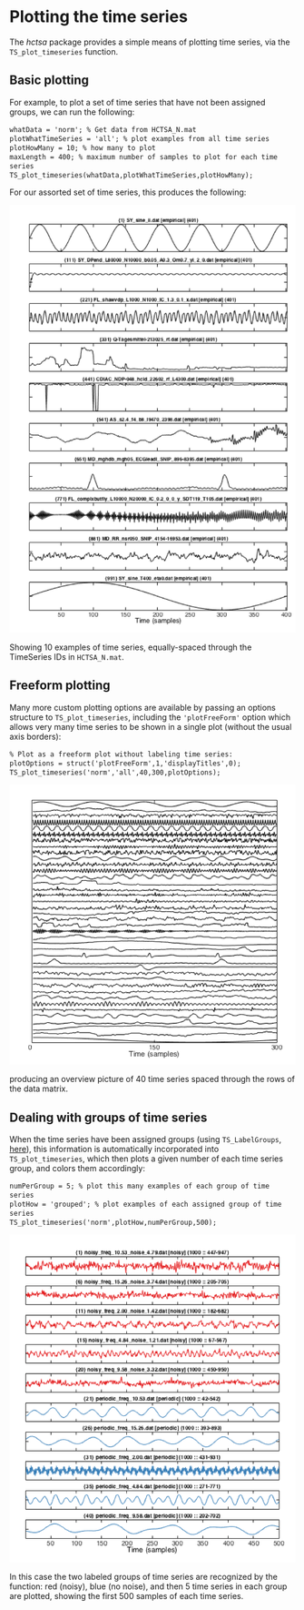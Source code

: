 # Plotting the time series

The *hctsa* package provides a simple means of plotting time series, via the `TS_plot_timeseries` function.

## Basic plotting

For example, to plot a set of time series that have not been assigned groups, we can run the following:

    whatData = 'norm'; % Get data from HCTSA_N.mat
    plotWhatTimeSeries = 'all'; % plot examples from all time series
    plotHowMany = 10; % how many to plot
    maxLength = 400; % maximum number of samples to plot for each time series
    TS_plot_timeseries(whatData,plotWhatTimeSeries,plotHowMany);

For our assorted set of time series, this produces the following:

![](img/timeSeriesPlot.png)

Showing 10 examples of time series, equally-spaced through the TimeSeries IDs in `HCTSA_N.mat`.

## Freeform plotting

Many more custom plotting options are available by passing an options structure to `TS_plot_timeseries`, including the `'plotFreeForm'` option which allows very many time series to be shown in a single plot (without the usual axis borders):

    % Plot as a freeform plot without labeling time series:
    plotOptions = struct('plotFreeForm',1,'displayTitles',0);
    TS_plot_timeseries('norm','all',40,300,plotOptions);

![](img/freeform_timeSeries_Plot.png)

producing an overview picture of 40 time series spaced through the rows of the data matrix.

## Dealing with groups of time series

When the time series have been assigned groups (using `TS_LabelGroups`, [here](grouping.md)), this information is automatically incorporated into `TS_plot_timeseries`, which then plots a given number of each time series group, and colors them accordingly:

    numPerGroup = 5; % plot this many examples of each group of time series
    plotHow = 'grouped'; % plot examples of each assigned group of time series
    TS_plot_timeseries('norm',plotHow,numPerGroup,500);

![](img/GroupedTimeSeriesPlot.png)

In this case the two labeled groups of time series are recognized by the function: red (noisy), blue (no noise), and then 5 time series in each group are plotted, showing the first 500 samples of each time series.
